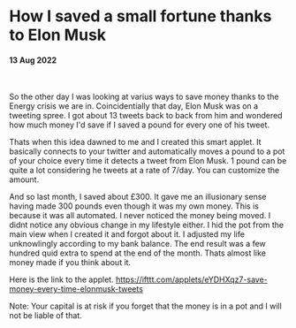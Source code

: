 # How I saved a small fortune thanks to Elon Musk

#### 13 Aug 2022

&nbsp;

So the other day I was looking at varius ways to save money thanks to the Energy crisis 
we are in. Coincidentially that day, Elon Musk was on a tweeting spree. I got about 13 tweets back to back from him and 
wondered how much money I'd save if I saved a pound for every one of his tweet.

Thats when this idea dawned to me and I created this smart applet. It basically connects to your twitter and automatically moves a pound to a pot of your choice every time it detects a tweet from Elon Musk. 1 pound can be quite a lot considering he tweets at a rate of 7/day. You can customize the amount.

And so last month, I saved about £300. It gave me an illusionary sense having made 300 pounds even though it was my own money. This is because it was all automated. I never noticed the money being moved. I didnt notice any obvious change in my lifestyle either. I hid the pot from the main view when I created it and forgot about it. I adjusted my life unknowlingly according to my bank balance. The end result was a few hundred quid extra to spend at the end of the month. Thats almost like money made if you think about it.

Here is the link to the applet. https://ifttt.com/applets/eYDHXqz7-save-money-every-time-elonmusk-tweets

Note: Your capital is at risk if you forget that the money is in a pot and I will not be liable of that.
